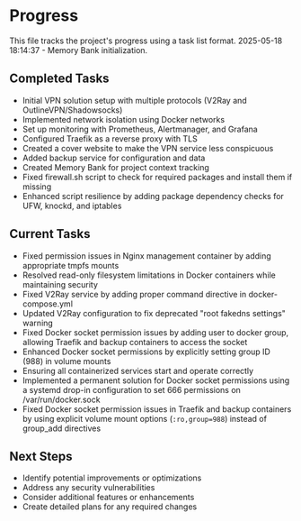 # Progress

This file tracks the project's progress using a task list format.
2025-05-18 18:14:37 - Memory Bank initialization.

## Completed Tasks

* Initial VPN solution setup with multiple protocols (V2Ray and OutlineVPN/Shadowsocks)
* Implemented network isolation using Docker networks
* Set up monitoring with Prometheus, Alertmanager, and Grafana
* Configured Traefik as a reverse proxy with TLS
* Created a cover website to make the VPN service less conspicuous
* Added backup service for configuration and data
* Created Memory Bank for project context tracking
* Fixed firewall.sh script to check for required packages and install them if missing
* Enhanced script resilience by adding package dependency checks for UFW, knockd, and iptables

## Current Tasks

* Fixed permission issues in Nginx management container by adding appropriate tmpfs mounts
* Resolved read-only filesystem limitations in Docker containers while maintaining security
* Fixed V2Ray service by adding proper command directive in docker-compose.yml
* Updated V2Ray configuration to fix deprecated "root fakedns settings" warning
* Fixed Docker socket permission issues by adding user to docker group, allowing Traefik and backup containers to access the socket
* Enhanced Docker socket permissions by explicitly setting group ID (988) in volume mounts
* Ensuring all containerized services start and operate correctly
* Implemented a permanent solution for Docker socket permissions using a systemd drop-in configuration to set 666 permissions on /var/run/docker.sock
* Fixed Docker socket permission issues in Traefik and backup containers by using explicit volume mount options (`:ro,group=988`) instead of group_add directives

## Next Steps

* Identify potential improvements or optimizations
* Address any security vulnerabilities
* Consider additional features or enhancements
* Create detailed plans for any required changes